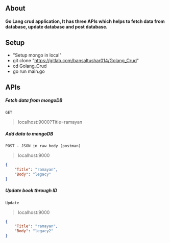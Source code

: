 ## About 

#### Go Lang crud application, It has three APIs which helps to fetch data from database, update database and post database.  

## Setup

* "Setup mongo in local"
* git clone "https://gitlab.com/bansaltushar014/Golang_Crud"
* cd Golang_Crud
* go run main.go 


## APIs

##### Fetch data from mongoDB
`GET`
> localhost:9000?Title=ramayan

##### Add data to mongoDB
`POST - JSON in raw body (postman)`
> localhost:9000
```JSON
{
    "Title": "ramayan",
    "Body": "legacy"
}
```

##### Update book through ID
`Update`
> localhost:9000
```JSON
{
    "Title": "ramayan",
    "Body": "legacy2"
}
```